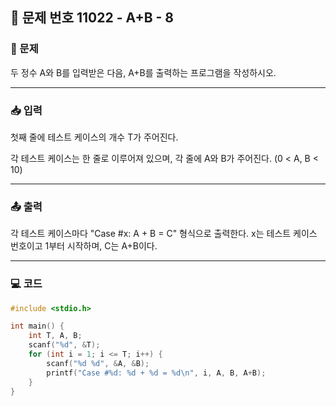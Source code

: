 ## 📝 문제 번호 11022 - A+B - 8

### 📌 문제
두 정수 A와 B를 입력받은 다음, A+B를 출력하는 프로그램을 작성하시오.

---

### 📥 입력
첫째 줄에 테스트 케이스의 개수 T가 주어진다.

각 테스트 케이스는 한 줄로 이루어져 있으며, 각 줄에 A와 B가 주어진다. (0 < A, B < 10)

---

### 📤 출력
각 테스트 케이스마다 "Case #x: A + B = C" 형식으로 출력한다. x는 테스트 케이스 번호이고 1부터 시작하며, C는 A+B이다.

---

### 💻 코드
```c
#include <stdio.h>

int main() {
	int T, A, B;
	scanf("%d", &T);
	for (int i = 1; i <= T; i++) {
		scanf("%d %d", &A, &B);
		printf("Case #%d: %d + %d = %d\n", i, A, B, A+B);
	}
}
```
